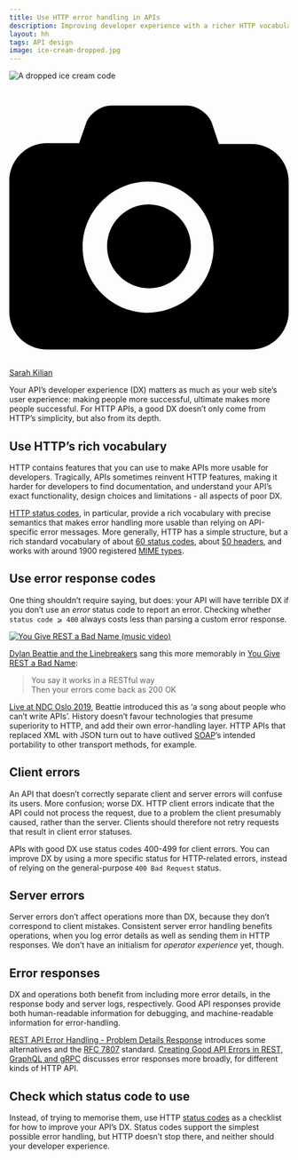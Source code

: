 ```yaml
---
title: Use HTTP error handling in APIs
description: Improving developer experience with a richer HTTP vocabulary
layout: hh
tags: API design
image: ice-cream-dropped.jpg
---
```


![A dropped ice cream code](ice-cream-dropped.jpg)

<a class="unsplash" href="https://unsplash.com/photos/52jRtc2S_VE" rel="noopener noreferrer"><span><svg xmlns="http://www.w3.org/2000/svg" viewBox="0 0 32 32"><title>unsplash-logo</title><path d="M20.8 18.1c0 2.7-2.2 4.8-4.8 4.8s-4.8-2.1-4.8-4.8c0-2.7 2.2-4.8 4.8-4.8 2.7.1 4.8 2.2 4.8 4.8zm11.2-7.4v14.9c0 2.3-1.9 4.3-4.3 4.3h-23.4c-2.4 0-4.3-1.9-4.3-4.3v-15c0-2.3 1.9-4.3 4.3-4.3h3.7l.8-2.3c.4-1.1 1.7-2 2.9-2h8.6c1.2 0 2.5.9 2.9 2l.8 2.4h3.7c2.4 0 4.3 1.9 4.3 4.3zm-8.6 7.5c0-4.1-3.3-7.5-7.5-7.5-4.1 0-7.5 3.4-7.5 7.5s3.3 7.5 7.5 7.5c4.2-.1 7.5-3.4 7.5-7.5z"></path></svg></span><span>Sarah Kilian</span></a>

Your API’s developer experience (DX) matters as much as your web site’s user experience:
making people more successful, ultimate makes more people successful.
For HTTP APIs, a good DX doesn’t only come from HTTP’s simplicity, but also from its depth.

## Use HTTP’s rich vocabulary

HTTP contains features that you can use to make APIs more usable for developers.
Tragically, APIs sometimes reinvent HTTP features, making it harder for developers to find documentation, and understand your API’s exact functionality, design choices and limitations - all aspects of poor DX.

[HTTP status codes](https://en.wikipedia.org/wiki/List_of_HTTP_status_codes), in particular,
provide a rich vocabulary with precise semantics that makes error handling more usable than relying on API-specific error messages.
More generally, HTTP has a simple structure, but a rich standard vocabulary of 
about [60 status codes](https://en.wikipedia.org/wiki/List_of_HTTP_status_codes), 
about [50 headers](https://en.wikipedia.org/wiki/List_of_HTTP_header_fields), 
and works with around 1900 registered [MIME types](https://en.wikipedia.org/wiki/MIME).

## Use error response codes

One thing shouldn’t require saying, but does:
your API will have terrible DX if you don’t use an _error_ status code to report an error.
Checking whether `status code ⩾ 400` always costs less than parsing a custom error response.

[![You Give REST a Bad Name (music video)](you-give-rest-a-bad-name.png)](https://www.youtube.com/watch?v=nSKp2StlS6s)

[Dylan Beattie and the Linebreakers](https://dylanbeattie.net/music/)
sang this more memorably in
[You Give REST a Bad Name](https://www.youtube.com/watch?v=nSKp2StlS6s):

> You say it works in a RESTful way  
> Then your errors come back as 200 OK

[Live at NDC Oslo 2019](https://www.youtube.com/watch?v=Zq-sGEwPLUQ),
Beattie introduced this as ‘a song about people who can’t write APIs’.
History doesn’t favour technologies that presume superiority to HTTP, and add their own error-handling layer.
HTTP APIs that replaced XML with JSON turn out to have outlived
[SOAP](https://en.wikipedia.org/wiki/SOAP)’s intended portability to other transport methods, for example.

## Client errors

An API that doesn’t correctly separate client and server errors will confuse its users.
More confusion; worse DX.
HTTP client errors indicate that the API could not process the request, due to a problem the client presumably caused, rather than the server.
Clients should therefore not retry requests that result in client error statuses.

APIs with good DX use status codes 400-499 for client errors.
You can improve DX by using a more specific status for HTTP-related errors, instead of relying on the general-purpose `400 Bad Request` status.

## Server errors

Server errors don’t affect operations more than DX, because they don’t correspond to client mistakes.
Consistent server error handling benefits operations, when you log error details as well as sending them in HTTP responses.
We don’t have an initialism for _operator experience_ yet, though.

## Error responses

DX and operations both benefit from including more error details, in the response body and server logs, respectively.
Good API responses provide both human-readable information for debugging, and machine-readable information for error-handling.

[REST API Error Handling - Problem Details Response](https://blog.restcase.com/rest-api-error-handling-problem-details-response/)
introduces some alternatives and the
[RFC 7807](https://tools.ietf.org/html/rfc7807) standard.
[Creating Good API Errors in REST, GraphQL and gRPC](https://apisyouwonthate.com/blog/creating-good-api-errors-in-rest-graphql-and-grpc)
discusses error responses more broadly, for different kinds of HTTP API.

## Check which status code to use

Instead, of trying to memorise them, use HTTP
[status codes](https://en.wikipedia.org/wiki/List_of_HTTP_status_codes) 
as a checklist for how to improve your API’s DX.
Status codes support the simplest possible error handling, but HTTP doesn’t stop there, and neither should your developer experience.
